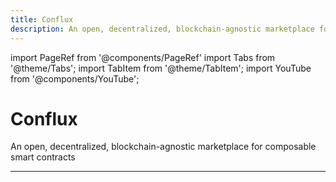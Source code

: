 ```yaml
---
title: Conflux
description: An open, decentralized, blockchain-agnostic marketplace for composable smart contracts
---
```


import PageRef from '@components/PageRef'
import Tabs from '@theme/Tabs';
import TabItem from '@theme/TabItem';
import YouTube from '@components/YouTube';

# Conflux

An open, decentralized, blockchain-agnostic marketplace for composable smart contracts

---

<PageRef url="../../learn/conflux/welcome-to-conflux" pageName="Learn Conflux" />
